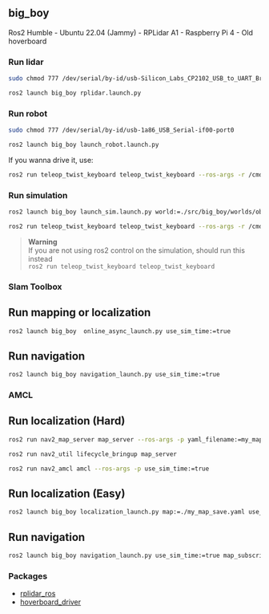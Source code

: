 ## big_boy
Ros2 Humble - Ubuntu 22.04 (Jammy) - RPLidar A1 - Raspberry Pi 4 - Old hoverboard

### Run lidar
```bash
sudo chmod 777 /dev/serial/by-id/usb-Silicon_Labs_CP2102_USB_to_UART_Bridge_Controller_0001-if00-port0
``` 
```bash
ros2 launch big_boy rplidar.launch.py
```
### Run robot
```bash
sudo chmod 777 /dev/serial/by-id/usb-1a86_USB_Serial-if00-port0
``` 
```bash
ros2 launch big_boy launch_robot.launch.py
```
If you wanna drive it, use:
```bash 
ros2 run teleop_twist_keyboard teleop_twist_keyboard --ros-args -r /cmd_vel:=/diff_cont/cmd_vel_unstamped
```
### Run simulation
```bash
ros2 launch big_boy launch_sim.launch.py world:=./src/big_boy/worlds/obstacles.world
```
```bash 
ros2 run teleop_twist_keyboard teleop_twist_keyboard --ros-args -r /cmd_vel:=/diff_cont/cmd_vel_unstamped
```
> **Warning** \
> If you are not using ros2 control on the simulation, should run this instead \
> ```ros2 run teleop_twist_keyboard teleop_twist_keyboard```
### Slam Toolbox
## Run mapping or localization
```bash 
ros2 launch big_boy  online_async_launch.py use_sim_time:=true
```
## Run navigation
```bash 
ros2 launch big_boy navigation_launch.py use_sim_time:=true
```
### AMCL
## Run localization (Hard)
```bash 
ros2 run nav2_map_server map_server --ros-args -p yaml_filename:=my_map_save.yaml -p use_sim_time:=true
```
```bash 
ros2 run nav2_util lifecycle_bringup map_server
```
```bash 
ros2 run nav2_amcl amcl --ros-args -p use_sim_time:=true
```
## Run localization (Easy)
```bash 
ros2 launch big_boy localization_launch.py map:=./my_map_save.yaml use_sim_time:=true
```
## Run navigation
```bash 
ros2 launch big_boy navigation_launch.py use_sim_time:=true map_subscribe_transient_local:=true
```
### Packages
* [rplidar_ros](https://github.com/Slamtec/rplidar_ros/tree/dev-ros2)
* [hoverboard_driver](https://github.com/hoverboard-robotics/hoverboard-driver/tree/humble)
